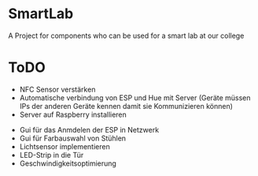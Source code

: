 # SmartLab

A Project for components who can be used for a smart lab at our college

# ToDO

+ NFC Sensor verstärken
+ Automatische verbindung von ESP und Hue mit Server (Geräte müssen IPs der anderen Geräte kennen damit sie Kommunizieren können)
+ Server auf Raspberry installieren
- Gui für das Anmdelen der ESP in Netzwerk
- Gui für Farbauswahl von Stühlen
- Lichtsensor implementieren
- LED-Strip in die Tür
- Geschwindigkeitsoptimierung 
